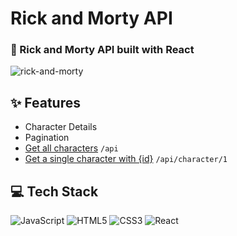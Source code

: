 # Rick and Morty API

### 📜 Rick and Morty API built with React 


![rick-and-morty](https://rick-and-morty.ekurt.dev/rick-and-morty.png)

## ✨ Features

- Character Details
- Pagination
- [Get all characters](https://rick-and-morty.ekurt.dev/api) `/api`
- [Get a single character with {id}](https://rick-and-morty.ekurt.dev/api/character/1) `/api/character/1`

## 💻 Tech Stack

![JavaScript](https://img.shields.io/badge/javascript-%23323330.svg?style=for-the-badge&logo=javascript&logoColor=%23F7DF1E)
![HTML5](https://img.shields.io/badge/html5-%23E34F26.svg?style=for-the-badge&logo=html5&logoColor=white)
![CSS3](https://img.shields.io/badge/css3-%231572B6.svg?style=for-the-badge&logo=css3&logoColor=white)
![React](https://img.shields.io/badge/react-%2320232a.svg?style=for-the-badge&logo=react&logoColor=%2361DAFB)



